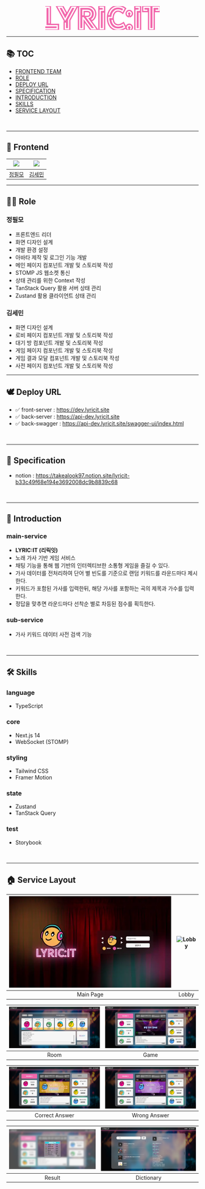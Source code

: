 <p align="center">
  <a href="https://dev.lyricit.site">
    <img src="./assets/main.png" width="300" alt="main">
  </a>
</p>

---

## 📚 TOC

- [FRONTEND TEAM](#🤝-frontend)
- [ROLE](#🙋‍♂️-role)
- [DEPLOY URL](#🕊️-deploy-url)
- [SPECIFICATION](#📝-specification)
- [INTRODUCTION](#📢-introduction)
- [SKILLS](#🛠️-skills)
- [SERVICE LAYOUT](#🏠-service-layout)

<br/>

---

## 🤝 Frontend

| <a href="https://github.com/itsmo1031"><img src="https://github.com/itsmo1031.png" width="120"/></a> | <a href="https://github.com/kimgiraffe"><img src="https://github.com/kimgiraffe.png" width="120"/></a> |
| :--------------------------------------------------------------------------------------------------: | :----------------------------------------------------------------------------------------------------: |
|                                [정필모](https://github.com/itsmo1031)                                |                                [김세민](https://github.com/kimgiraffe)                                 |

---

## 🙋‍♂️ Role

### 정필모

- 프론트엔드 리더
- 화면 디자인 설계
- 개발 환경 설정
- 아바타 제작 및 로그인 기능 개발
- 메인 페이지 컴포넌트 개발 및 스토리북 작성
- STOMP JS 웹소켓 통신
- 상태 관리를 위한 Context 작성
- TanStack Query 활용 서버 상태 관리
- Zustand 활용 클라이언트 상태 관리

### 김세민

- 화면 디자인 설계
- 로비 페이지 컴포넌트 개발 및 스토리북 작성
- 대기 방 컴포넌트 개발 및 스토리북 작성
- 게임 페이지 컴포넌트 개발 및 스토리북 작성
- 게임 결과 모달 컴포넌트 개발 및 스토리북 작성
- 사전 페이지 컴포넌트 개발 및 스토리북 작성

---

## 🕊️ Deploy URL

- ✅ front-server : https://dev.lyricit.site
- ✅ back-server : https://api-dev.lyricit.site
- ✅ back-swagger : https://api-dev.lyricit.site/swagger-ui/index.html

<br>

---

## 📝 Specification

- notion : https://takealook97.notion.site/lyricit-b33c49f68e194e3692008dc9b8839c68

<br>

---

## 📢 Introduction

### main-service

- **LYRIC:IT (리릭잇)**
- 노래 가사 기반 게임 서비스
- 채팅 기능을 통해 웹 기반의 인터렉티브한 소통형 게임을 즐길 수 있다.
- 가사 데이터를 전처리하여 단어 별 빈도를 기준으로 랜덤 키워드를 라운드마다 제시한다.
- 키워드가 포함된 가사를 입력한뒤, 해당 가사를 포함하는 곡의 제목과 가수를 입력한다.
- 정답을 맞추면 라운드마다 선착순 별로 차등된 점수를 획득한다.

### sub-service

- 가사 키워드 데이터 사전 검색 기능

<br>

---

## 🛠️ Skills

### language

- TypeScript

### core

- Next.js 14
- WebSocket (STOMP)

### styling

- Tailwind CSS
- Framer Motion

### state

- Zustand
- TanStack Query

### test

- Storybook

<br>

---

## 🏠 Service Layout

| ![Main Page](./assets/landing-page.webp) | <image src="./assets/service/2.jpg" width='800' alt="Lobby"> |
| :--------------------------------------: | :----------------------------------------------------------: |
|                Main Page                 |                            Lobby                             |

| ![Room](./assets/service/3.jpg) | ![Game](./assets/service/4.jpg) |
| :-----------------------------: | :-----------------------------: |
|              Room               |              Game               |

| ![Correct Answer](./assets/service/6.jpg) | ![Wrong Answer](./assets/service/5.jpg) |
| :---------------------------------------: | :-------------------------------------: |
|              Correct Answer               |              Wrong Answer               |

| ![Result](./assets/service/7.jpg) | ![Dictionary](./assets/service/8.jpg) |
| :-------------------------------: | :-----------------------------------: |
|              Result               |              Dictionary               |
